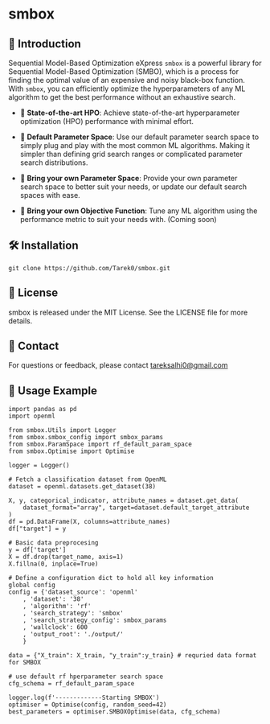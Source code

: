# smbox

## 📖 Introduction

Sequential Model-Based Optimization eXpress `smbox` is a powerful library for Sequential Model-Based Optimization (SMBO), which is a process for finding the optimal value of an expensive and noisy black-box function. With `smbox`, you can efficiently optimize the hyperparameters of any ML algorithm to get the best performance without an exhaustive search.

- 🚂 **State-of-the-art HPO**: Achieve state-of-the-art hyperparameter optimization (HPO) performance with minimal effort.


- 🎯 **Default Parameter Space**: Use our default parameter search space to simply plug and play with the most common ML algorithms.
Making it simpler than defining grid search ranges or complicated parameter search distributions.


- 🤖️ **Bring your own Parameter Space**: Provide your own parameter search space to better suit your needs, or update our default search spaces with ease.


- 🤖️ **Bring your own Objective Function**: Tune any ML algorithm using the performance metric to suit your needs with. (Coming soon)

## 🛠 Installation
```
git clone https://github.com/Tarek0/smbox.git
```
## 📄 License
smbox is released under the MIT License. See the LICENSE file for more details.

## 📮 Contact
For questions or feedback, please contact tareksalhi0@gmail.com

## 🚀 Usage Example
```
import pandas as pd
import openml

from smbox.Utils import Logger
from smbox.smbox_config import smbox_params
from smbox.ParamSpace import rf_default_param_space
from smbox.Optimise import Optimise

logger = Logger()

# Fetch a classification dataset from OpenML
dataset = openml.datasets.get_dataset(38)

X, y, categorical_indicator, attribute_names = dataset.get_data(
    dataset_format="array", target=dataset.default_target_attribute
)
df = pd.DataFrame(X, columns=attribute_names)
df["target"] = y

# Basic data preprocesing 
y = df['target']
X = df.drop(target_name, axis=1)
X.fillna(0, inplace=True)

# Define a configuration dict to hold all key information
global config
config = {'dataset_source': 'openml'
    , 'dataset': '38'
    , 'algorithm': 'rf'
    , 'search_strategy': 'smbox'
    , 'search_strategy_config': smbox_params
    , 'wallclock': 600
    , 'output_root': './output/'
    }

data = {"X_train": X_train, "y_train":y_train} # requried data format for SMBOX

# use default rf hperparameter search space
cfg_schema = rf_default_param_space

logger.log(f'-------------Starting SMBOX')
optimiser = Optimise(config, random_seed=42)
best_parameters = optimiser.SMBOXOptimise(data, cfg_schema)
```
